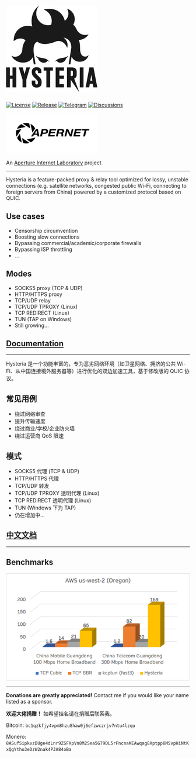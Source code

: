 # ![Logo](docs/logos/readme.png)

[![License][1]][2] [![Release][3]][4] [![Telegram][5]][6] [![Discussions][7]][8]

[1]: https://img.shields.io/badge/license-MIT-blue

[2]: LICENSE.md

[3]: https://img.shields.io/github/v/release/apernet/hysteria?style=flat-square

[4]: https://github.com/apernet/hysteria/releases

[5]: https://img.shields.io/badge/chat-Telegram-blue?style=flat-square

[6]: https://t.me/hysteria_github

[7]: https://img.shields.io/github/discussions/apernet/hysteria?style=flat-square

[8]: https://github.com/apernet/hysteria/discussions

![AperNet](docs/logos/AperNetLogo.png)

An [Aperture Internet Laboratory](https://apernet.io/) project

----------

Hysteria is a feature-packed proxy & relay tool optimized for lossy, unstable connections (e.g. satellite networks,
congested public Wi-Fi, connecting to foreign servers from China) powered by a customized protocol based on QUIC.

## Use cases

- Censorship circumvention
- Boosting slow connections
- Bypassing commercial/academic/corporate firewalls
- Bypassing ISP throttling
- ...

## Modes

- SOCKS5 proxy (TCP & UDP)
- HTTP/HTTPS proxy
- TCP/UDP relay
- TCP/UDP TPROXY (Linux)
- TCP REDIRECT (Linux)
- TUN (TAP on Windows)
- Still growing...

## **[Documentation](https://hysteria.network/)**

----------

Hysteria 是一个功能丰富的，专为恶劣网络环境（如卫星网络、拥挤的公共 Wi-Fi、从中国连接境外服务器等）进行优化的双边加速工具，基于修改版的 QUIC 协议。

## 常见用例

- 绕过网络审查
- 提升传输速度
- 绕过商业/学校/企业防火墙
- 绕过运营商 QoS 限速

## 模式

- SOCKS5 代理 (TCP & UDP)
- HTTP/HTTPS 代理
- TCP/UDP 转发
- TCP/UDP TPROXY 透明代理 (Linux)
- TCP REDIRECT 透明代理 (Linux)
- TUN (Windows 下为 TAP)
- 仍在增加中...

## **[中文文档](https://hysteria.network/zh/)**

----------

## Benchmarks

![Bench](docs/bench/bench.png)

----------

**Donations are greatly appreciated!** Contact me if you would like your name listed as a sponsor.

**欢迎大佬捐赠！** 如希望挂名请在捐赠后联系我。

Bitcoin: `bc1qzkfjy4vpm8hzu8haw0j6efzwczrjv7ntu4lzqu`

Monero: `8ASufSipkvzDUge4dLnr9ZSFXpVn8M2Sea5G79DL5rFncnaKEAwqag8Xptpp8MSvpHiNtKxQgYtho3eDzW2nak4PJA84oBa`

